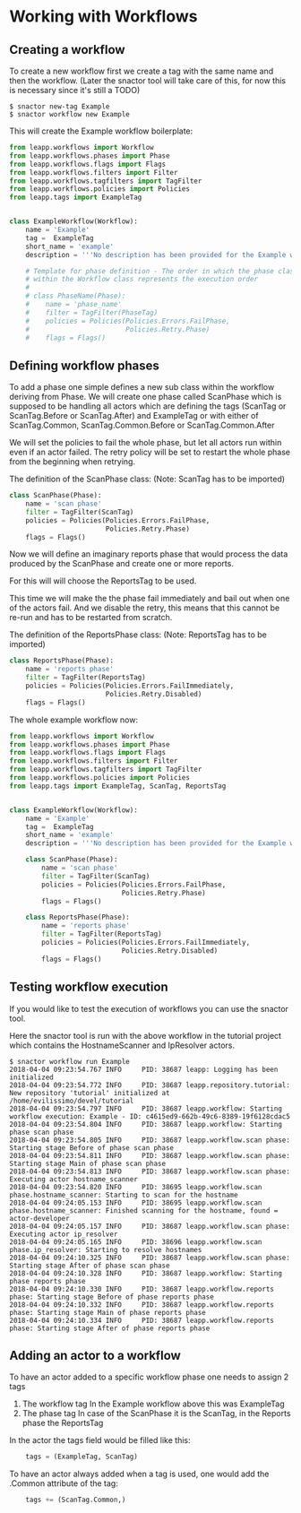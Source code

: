 # Working with Workflows


## Creating a workflow

To create a new workflow first we create a tag with the same name and then the workflow. (Later the snactor tool
will take care of this, for now this is necessary since it's still a TODO)

```shell
$ snactor new-tag Example
$ snactor workflow new Example
```

This will create the Example workflow boilerplate:

```python
from leapp.workflows import Workflow
from leapp.workflows.phases import Phase
from leapp.workflows.flags import Flags
from leapp.workflows.filters import Filter
from leapp.workflows.tagfilters import TagFilter
from leapp.workflows.policies import Policies
from leapp.tags import ExampleTag


class ExampleWorkflow(Workflow):
    name = 'Example'
    tag =  ExampleTag
    short_name = 'example'
    description = '''No description has been provided for the Example workflow.'''

    # Template for phase definition - The order in which the phase classes are defined
    # within the Workflow class represents the execution order
    #
    # class PhaseName(Phase):
    #    name = 'phase_name'
    #    filter = TagFilter(PhaseTag)
    #    policies = Policies(Policies.Errors.FailPhase,
    #                        Policies.Retry.Phase)
    #    flags = Flags()
```

## Defining workflow phases

To add a phase one simple defines a new sub class within the workflow deriving from Phase.
We will create one phase called ScanPhase which is supposed to be handling all actors which
are defining the tags (ScanTag or ScanTag.Before or ScanTag.After) and ExampleTag or
with either of ScanTag.Common, ScanTag.Common.Before or ScanTag.Common.After

We will set the policies to fail the whole phase, but let all actors run within even if
an actor failed. The retry policy will be set to restart the whole phase from the beginning
when retrying.

The definition of the ScanPhase class: (Note: ScanTag has to be imported)

```python
class ScanPhase(Phase):
	name = 'scan phase'
	filter = TagFilter(ScanTag)
    policies = Policies(Policies.Errors.FailPhase,
                        Policies.Retry.Phase)
    flags = Flags()
```

Now we will define an imaginary reports phase that would process the data produced by
the ScanPhase and create one or more reports.

For this will will choose the ReportsTag to be used.

This time we will make the the phase fail immediately and bail out when one of the actors
fail.
And we disable the retry, this means that this cannot be re-run and has to be restarted from scratch.

The definition of the ReportsPhase class: (Note: ReportsTag has to be imported)

```python
class ReportsPhase(Phase):
	name = 'reports phase'
	filter = TagFilter(ReportsTag)
    policies = Policies(Policies.Errors.FailImmediately,
                        Policies.Retry.Disabled)
    flags = Flags()
```

The whole example workflow now:

```python
from leapp.workflows import Workflow
from leapp.workflows.phases import Phase
from leapp.workflows.flags import Flags
from leapp.workflows.filters import Filter
from leapp.workflows.tagfilters import TagFilter
from leapp.workflows.policies import Policies
from leapp.tags import ExampleTag, ScanTag, ReportsTag


class ExampleWorkflow(Workflow):
    name = 'Example'
    tag =  ExampleTag
    short_name = 'example'
    description = '''No description has been provided for the Example workflow.'''

	class ScanPhase(Phase):
		name = 'scan phase'
		filter = TagFilter(ScanTag)
		policies = Policies(Policies.Errors.FailPhase,
							Policies.Retry.Phase)
		flags = Flags()

	class ReportsPhase(Phase):
		name = 'reports phase'
		filter = TagFilter(ReportsTag)
		policies = Policies(Policies.Errors.FailImmediately,
							Policies.Retry.Disabled)
		flags = Flags()
```


## Testing workflow execution

If you would like to test the execution of workflows you can use the snactor tool.

Here the snactor tool is run with the above workflow in the tutorial project which contains the HostnameScanner
and IpResolver actors.

```shell
$ snactor workflow run Example
2018-04-04 09:23:54.767 INFO     PID: 38687 leapp: Logging has been initialized
2018-04-04 09:23:54.772 INFO     PID: 38687 leapp.repository.tutorial: New repository 'tutorial' initialized at /home/evilissimo/devel/tutorial
2018-04-04 09:23:54.797 INFO     PID: 38687 leapp.workflow: Starting workflow execution: Example - ID: c4615ed9-662b-49c6-8389-19f6128cdac5
2018-04-04 09:23:54.804 INFO     PID: 38687 leapp.workflow: Starting phase scan phase
2018-04-04 09:23:54.805 INFO     PID: 38687 leapp.workflow.scan phase: Starting stage Before of phase scan phase
2018-04-04 09:23:54.811 INFO     PID: 38687 leapp.workflow.scan phase: Starting stage Main of phase scan phase
2018-04-04 09:23:54.813 INFO     PID: 38687 leapp.workflow.scan phase: Executing actor hostname_scanner
2018-04-04 09:23:54.820 INFO     PID: 38695 leapp.workflow.scan phase.hostname_scanner: Starting to scan for the hostname
2018-04-04 09:24:05.153 INFO     PID: 38695 leapp.workflow.scan phase.hostname_scanner: Finished scanning for the hostname, found = actor-developer
2018-04-04 09:24:05.157 INFO     PID: 38687 leapp.workflow.scan phase: Executing actor ip_resolver
2018-04-04 09:24:05.165 INFO     PID: 38696 leapp.workflow.scan phase.ip_resolver: Starting to resolve hostnames
2018-04-04 09:24:10.325 INFO     PID: 38687 leapp.workflow.scan phase: Starting stage After of phase scan phase
2018-04-04 09:24:10.328 INFO     PID: 38687 leapp.workflow: Starting phase reports phase
2018-04-04 09:24:10.330 INFO     PID: 38687 leapp.workflow.reports phase: Starting stage Before of phase reports phase
2018-04-04 09:24:10.332 INFO     PID: 38687 leapp.workflow.reports phase: Starting stage Main of phase reports phase
2018-04-04 09:24:10.334 INFO     PID: 38687 leapp.workflow.reports phase: Starting stage After of phase reports phase
```

## Adding an actor to a workflow

To have an actor added to a specific workflow phase one needs to assign 2 tags
1. The workflow tag 
    In the Example workflow above this was ExampleTag    
2. The phase tag
    In case of the ScanPhase it is the ScanTag, in the Reports phase the ReportsTag

In the actor the tags field would be filled like this:
```python
    tags = (ExampleTag, ScanTag)
```

To have an actor always added when a tag is used, one would add the .Common attribute of the tag:

```python
    tags += (ScanTag.Common,)
```
